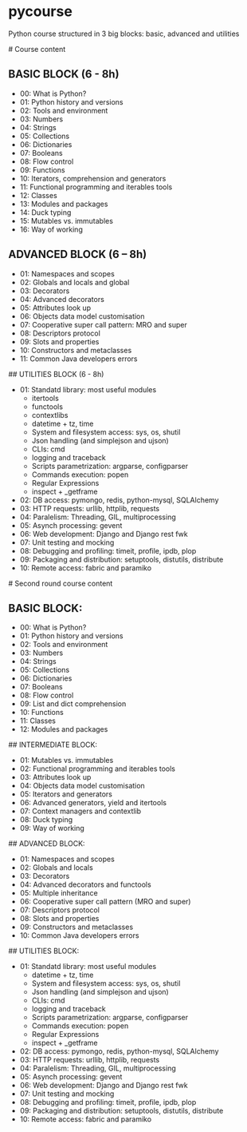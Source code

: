 pycourse
========

Python course structured in 3 big blocks: basic, advanced and utilities


# Course content


## BASIC BLOCK (6 - 8h)

* 00: What is Python?
* 01: Python history and versions
* 02: Tools and environment
* 03: Numbers
* 04: Strings
* 05: Collections
* 06: Dictionaries
* 07: Booleans
* 08: Flow control
* 09: Functions
* 10: Iterators, comprehension and generators
* 11: Functional programming and iterables tools
* 12: Classes
* 13: Modules and packages
* 14: Duck typing
* 15: Mutables vs. immutables
* 16: Way of working


## ADVANCED BLOCK (6 – 8h)

* 01: Namespaces and scopes
* 02: Globals and locals and global
* 03: Decorators
* 04: Advanced decorators
* 05: Attributes look up
* 06: Objects data model customisation
* 07: Cooperative super call pattern: MRO and super
* 08: Descriptors protocol
* 09: Slots and properties
* 10: Constructors and metaclasses
* 11: Common Java developers errors


## UTILITIES BLOCK (6 - 8h)

* 01: Standatd library: most useful modules
  * itertools
  * functools
  * contextlibs
  * datetime + tz, time
  * System and filesystem access: sys, os, shutil
  * Json handling (and simplejson and ujson)
  * CLIs: cmd
  * logging and traceback
  * Scripts parametrization: argparse, configparser
  * Commands execution: popen
  * Regular Expressions
  * inspect + _getframe
* 02: DB access: pymongo, redis, python-mysql, SQLAlchemy
* 03: HTTP requests: urllib, httplib, requests
* 04: Paralelism: Threading, GIL, multiprocessing
* 05: Asynch processing: gevent
* 06: Web development: Django and Django rest fwk
* 07: Unit testing and mocking
* 08: Debugging and profiling: timeit, profile, ipdb, plop
* 09: Packaging and distribution: setuptools, distutils, distribute
* 10: Remote access: fabric and paramiko


# Second round course content


## BASIC BLOCK:

* 00: What is Python?
* 01: Python history and versions
* 02: Tools and environment
* 03: Numbers
* 04: Strings
* 05: Collections
* 06: Dictionaries
* 07: Booleans
* 08: Flow control
* 09: List and dict comprehension
* 10: Functions
* 11: Classes
* 12: Modules and packages


## INTERMEDIATE BLOCK:
* 01: Mutables vs. immutables
* 02: Functional programming and iterables tools
* 03: Attributes look up
* 04: Objects data model customisation
* 05: Iterators and generators
* 06: Advanced generators, yield and itertools
* 07: Context managers and contextlib
* 08: Duck typing
* 09: Way of working


## ADVANCED BLOCK:
* 01: Namespaces and scopes
* 02: Globals and locals
* 03: Decorators
* 04: Advanced decorators and functools
* 05: Multiple inheritance
* 06: Cooperative super call pattern (MRO and super)
* 07: Descriptors protocol
* 08: Slots and properties
* 09: Constructors and metaclasses
* 10: Common Java developers errors


## UTILITIES BLOCK:

* 01: Standatd library: most useful modules
  * datetime + tz, time
  * System and filesystem access: sys, os, shutil
  * Json handling (and simplejson and ujson)
  * CLIs: cmd
  * logging and traceback
  * Scripts parametrization: argparse, configparser
  * Commands execution: popen
  * Regular Expressions
  * inspect + _getframe
* 02: DB access: pymongo, redis, python-mysql, SQLAlchemy
* 03: HTTP requests: urllib, httplib, requests
* 04: Paralelism: Threading, GIL, multiprocessing
* 05: Asynch processing: gevent
* 06: Web development: Django and Django rest fwk
* 07: Unit testing and mocking
* 08: Debugging and profiling: timeit, profile, ipdb, plop
* 09: Packaging and distribution: setuptools, distutils, distribute
* 10: Remote access: fabric and paramiko
